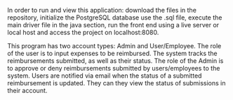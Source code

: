 In order to run and view this application: download the files in the repository, initialize the PostgreSQL database use the .sql file, 
execute the main driver file in the java section, run the front end using a live server or local host and access the project on localhost:8080.

This program has two account types: Admin and User/Employee. The role of the user is to input expenses to be reimbursed. The system tracks the 
reimbursements submitted, as well as their status. The role of the Admin is to approve or deny reimbursements submitted by users/employees to the system.
Users are notified via email when the status of a submitted reimbursement is updated. They can they view the status of submissions in their account. 
